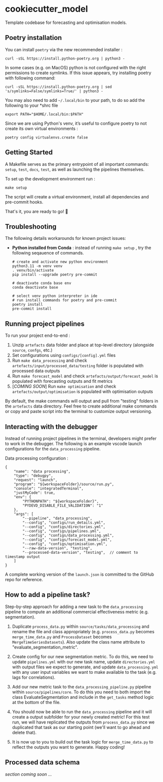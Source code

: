 # cookiecutter_model
Template codebase for forecasting and optimisation models. 


## Poetry installation

You can install `poetry` via the new recommended installer :

```
curl -sSL https://install.python-poetry.org | python3 -
```

In some cases (e.g. on MacOS) python is not configured with the right permissions to create symlinks.
If this issue appears, try installing poetry with following command:

```
curl -sSL https://install.python-poetry.org | sed 's/symlinks=False/symlinks=True/' | python3 -
```

You may also need to add `~/.local/bin` to your path, to do so add the following to your *shrc file
```
export PATH="$HOME/.local/bin:$PATH"
```

Since we are using Python's venv, it’s useful to configure poetry to not create its own virtual environments :

```
poetry config virtualenvs.create false
```


## Getting Started

A Makefile serves as the primary entrypoint of all important commands: `setup`, `test`, `docs`, `test`, as well as launching the pipelines themselves.

To set up the development environment run :

```
make setup
```

The script will create a virtual environment, install all dependencies and pre-commit hooks.

<!-- To test the setup has worked as expected, it is helpful to run the pytest framework :

```
make test
```` -->

That's it, you are ready to go! 🚀


## Troubleshooting

The following details workarounds for known project issues:

- **Python installed from Conda** : instead of running `make setup` , try the following seqauence of commands.
  
  ```
  # create and activate new python environment
  python3.11 -m venv venv
  . venv/bin/activate 
  pip install --upgrade poetry pre-commit

  # deactivate conda base env
  conda deactivate base

  # select venv python interpreter in ide
  # run install commands for poetry and pre-commit
  poetry install
  pre-commit install
  ```
   

## Running project pipelines

To run your project end-to-end :

1. Unzip `artefacts` data folder and place at top-level directory (alongside `source`, `confgs`, etc.)
2. Set configurations using `configs/[config].yml` files
3. Run `make data_processing` and check `artefacts/input/processed_data/testing` folder is populated with processed data outputs
4. Run `make forecast_model` and check `artefacts/output/forecast_model` is populated with forecasting outputs and fit metrics
5. [*COMING SOON*] Run `make optimisation` and check `artefacts/output/optimisation` is populated with optimisation outputs

By default, the make commands will output and pull from "testing" folders in the `artefacts` data directory. Feel free to create additional make commands or copy and paste script into the terminal to customize output versioning.


## Interacting with the debugger

Instead of running project pipelines in the terminal, developers might prefer to work in the debugger. The following is an example vscode launch configurations for the `data_processing` pipeline.

Data processing configuration :
```
{
    "name": "data processing",
    "type": "debugpy",
    "request": "launch",
    "program": "${workspaceFolder}/source/run.py",
    "console": "integratedTerminal",
    "justMyCode": true,
    "env": {
        "PYTHONPATH": "${workspaceFolder}",
        "PYDEVD_DISABLE_FILE_VALIDATION": "1"
    },
    "args": [
        "--pipeline", "data_processing",
        "--config", "configs/run_details.yml",
        "--config", "configs/directories.yml",
        "--config", "configs/pipelines.yml",
        "--config", "configs/data_processing.yml",
        "--config", "configs/forecast_model.yml",
        "--config", "configs/optimisation.yml",
        "--raw-data-version", "testing",
        "--processed-data-version", "testing",  // comment to timestamp output
    ]
}
```

A complete working version of the `launch.json` is committed to the GitHub repo for reference.


## How to add a pipeline task?

Step-by-step approach for adding a new task to the `data_processing` pipeline to compute an additional commercial effectiveness metric (e.g. segmentation).

1. Duplicate `process_data.py` within `source/tasks/data_processing` and rename the file and class appropriately (e.g. `process_data.py` becomes `merge_time_data.py` and `ProcessDataset` becomes `MergeTimeSeriesDatasets`). Also update the class name attribute to "evaluate_segmentation_metric".
   
2. Create config for our new segmentation metric. To do this, we need to update `pipelines.yml` with our new task name, update `directories.yml` with output files we expect to generate, and update `data_processing.yml` with any user input variables we want to make available to the task (e.g. lags for correlations).
   
3. Add our new metric task to the `data_processing_pipeline.py` pipeline within `source/pipelines/core`. To do this you need to both import the class EvaluateSegmentation and include in the `get_tasks` method logic at the bottom of the file.

4. You should now be able to run the `data_processing` pipeline and it will create a output subfolder for your newly created metric! For this test run, we will have replicated the outputs from `process_data.py` since we duplicated that task as our starting point (we'll want to go ahead and delete that). 
   
5. It is now up to you to build out the task logic for `merge_time_data.py` to reflect the outputs you want to generate. Happy coding!


## Processed data schema

*section coming soon ...*
